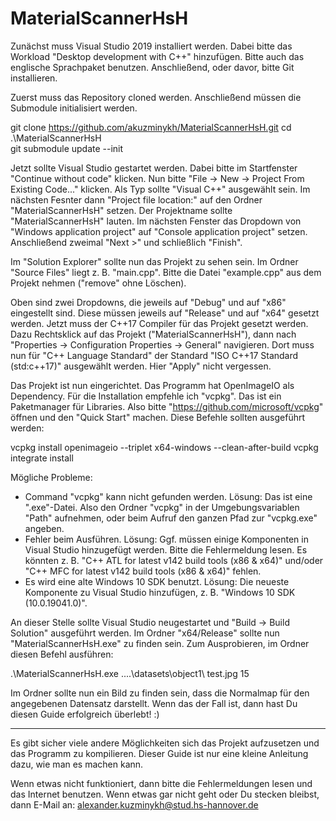 # MaterialScannerHsH

Zunächst muss Visual Studio 2019 installiert werden. Dabei bitte das Workload "Desktop development with C++" hinzufügen.
Bitte auch das englische Sprachpaket benutzen. Anschließend, oder davor, bitte Git installieren.

Zuerst muss das Repository cloned werden. Anschließend müssen die Submodule initialisiert werden.

git clone https://github.com/akuzminykh/MaterialScannerHsH.git
cd .\MaterialScannerHsH\
git submodule update --init

Jetzt sollte Visual Studio gestartet werden. Dabei bitte im Startfenster "Continue without code" klicken.
Nun bitte "File -> New -> Project From Existing Code..." klicken. Als Typ sollte "Visual C++" ausgewählt sein.
Im nächsten Fesnter dann "Project file location:" auf den Ordner "MaterialScannerHsH" setzen.
Der Projektname sollte "MaterialScannerHsH" lauten. Im nächsten Fenster das Dropdown von "Windows application project"
auf "Console application project" setzen. Anschließend zweimal "Next >" und schließlich "Finish".

Im "Solution Explorer" sollte nun das Projekt zu sehen sein. Im Ordner "Source Files" liegt z. B. "main.cpp".
Bitte die Datei "example.cpp" aus dem Projekt nehmen ("remove" ohne Löschen).

Oben sind zwei Dropdowns, die jeweils auf "Debug" und auf "x86" eingestellt sind.
Diese müssen jeweils auf "Release" und auf "x64" gesetzt werden. Jetzt muss der C++17 Compiler für das Projekt gesetzt werden.
Dazu Rechtsklick auf das Projekt ("MaterialScannerHsH"), dann nach "Properties -> Configuration Properties -> General" navigieren.
Dort muss nun für "C++ Language Standard" der Standard "ISO C++17 Standard (std:c++17)" ausgewählt werden. Hier "Apply" nicht vergessen.

Das Projekt ist nun eingerichtet. Das Programm hat OpenImageIO als Dependency. Für die Installation empfehle ich "vcpkg".
Das ist ein Paketmanager für Libraries. Also bitte "https://github.com/microsoft/vcpkg" öffnen und den "Quick Start" machen.
Diese Befehle sollten ausgeführt werden:

vcpkg install openimageio --triplet x64-windows --clean-after-build
vcpkg integrate install

Mögliche Probleme:
- Command "vcpkg" kann nicht gefunden werden. Lösung: Das ist eine ".exe"-Datei. Also den Ordner "vcpkg" in
  der Umgebungsvariablen "Path" aufnehmen, oder beim Aufruf den ganzen Pfad zur "vcpkg.exe" angeben.
- Fehler beim Ausführen. Lösung: Ggf. müssen einige Komponenten in Visual Studio hinzugefügt werden. Bitte die Fehlermeldung lesen.
  Es könnten z. B. "C++ ATL for latest v142 build tools (x86 & x64)" und/oder "C++ MFC for latest v142 build tools (x86 & x64)" fehlen.
- Es wird eine alte Windows 10 SDK benutzt. Lösung: Die neueste Komponente zu Visual Studio hinzufügen, z. B. "Windows 10 SDK (10.0.19041.0)".

An dieser Stelle sollte Visual Studio neugestartet und "Build -> Build Solution" ausgeführt werden.
Im Ordner "x64/Release" sollte nun "MaterialScannerHsH.exe" zu finden sein. Zum Ausprobieren, im Ordner diesen Befehl ausführen:

.\MaterialScannerHsH.exe ..\..\datasets\object1\ test.jpg 15

Im Ordner sollte nun ein Bild zu finden sein, dass die Normalmap für den angegebenen Datensatz darstellt.
Wenn das der Fall ist, dann hast Du diesen Guide erfolgreich überlebt! :)

----

Es gibt sicher viele andere Möglichkeiten sich das Projekt aufzusetzen und das Programm zu kompilieren.
Dieser Guide ist nur eine kleine Anleitung dazu, wie man es machen kann.

Wenn etwas nicht funktioniert, dann bitte die Fehlermeldungen lesen und das Internet benutzen.
Wenn etwas gar nicht geht oder Du stecken bleibst, dann E-Mail an: alexander.kuzminykh@stud.hs-hannover.de